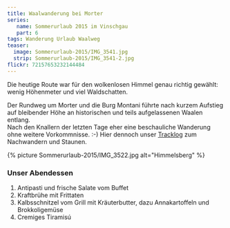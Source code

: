 ```yaml
---
title: Waalwanderung bei Morter
series:
   name: Sommerurlaub 2015 im Vinschgau
   part: 6
tags: Wanderung Urlaub Waalweg
teaser:
  image: Sommerurlaub-2015/IMG_3541.jpg
  strip: Sommerurlaub-2015/IMG_3541-2.jpg
flickr: 72157653232144484
---
```

Die heutige Route war für den wolkenlosen Himmel genau richtig gewählt: wenig Höhenmeter und viel Waldschatten.

Der Rundweg um Morter und die Burg Montani führte nach kurzem Aufstieg auf bleibender Höhe an historischen und teils aufgelassenen Waalen entlang.   
Nach den Knallern der letzten Tage eher eine beschauliche Wanderung ohne weitere Vorkommnisse. :-)
Hier dennoch unser [Tracklog][log] zum Nachwandern und Staunen.   

{% picture Sommerurlaub-2015/IMG_3522.jpg alt="Himmelsberg" %}

### Unser Abendessen

1. Antipasti und frische Salate vom Buffet
2. Kraftbrühe mit Frittaten
3. Kalbsschnitzel vom Grill mit Kräuterbutter, dazu Annakartoffeln und Brokkoligemüse
4. Cremiges Tiramisú


[log]: /tracklogs/Sommerurlaub-2015/2015-07-10.gpx
